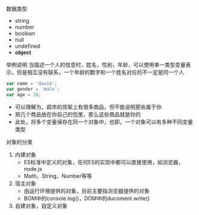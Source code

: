 数据类型
- string
- number
- boolean
- null
- undefined
- **object**

举例说明
当描述一个人的信息时，姓名，性别，年龄，可以使用单一类型变量表示，但是相互没有联系，一个年龄的数字和一个姓名对应的不一定是同一个人
```javascript
var name = 'david';
var gender = 'male';
var age = 18;
```
- 可以理解为，超市的货架上有很多商品，但不能说明那些属于你
- 把几个商品放在你自己的包里，那么这些商品就是你的
- 此处，将多个变量保存在同一个对象中，也即，一个对象可以有多种不同变量类型

对象的分类
1. 内建对象
    - ES标准中定义的对象，任何ES的实现中都可以直接使用，如浏览器，node.js
    - Math，String，Number等等
2. 宿主对象
    - 由运行环境提供的对象，目前主要指浏览器提供的对象
    - BOM中的console.log()，DOM中的ducoment.write()
3. 自建对象，自定义对象

